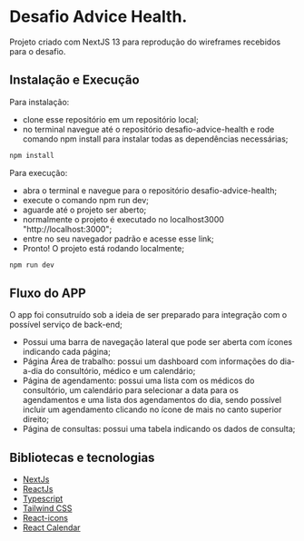 # Desafio Advice Health.

Projeto criado com NextJS 13 para reprodução do wireframes recebidos para o desafio. <br>
  
 ## Instalação e Execução
 
 Para instalação: 
  - clone esse repositório em um repositório local;
  - no terminal navegue até o repositório desafio-advice-health e rode comando npm install para instalar todas as dependências necessárias;
```bash
npm install
```

Para execução:

   - abra o terminal e navegue para o repositório desafio-advice-health;
   - execute o comando npm run dev;
   - aguarde até o projeto ser aberto; 
   - normalmente o projeto é executado no localhost3000 "http://localhost:3000";
   - entre no seu navegador padrão e acesse esse link;
   - Pronto! O projeto está rodando localmente;
```bash
npm run dev
``` 

## Fluxo do APP
  O app foi consutruído sob a ideia de ser preparado para integração com o possível serviço de back-end;
   - Possui uma barra de navegação lateral que pode ser aberta com ícones indicando cada página;
   - Página Área de trabalho: possui um dashboard com informações do dia-a-dia do consultório, médico e um calendário;
   - Página de agendamento: possui uma lista com os médicos do consultório, um calendário para selecionar a data para os agendamentos e uma lista dos agendamentos do dia, sendo possível incluir um agendamento clicando no ícone de mais no canto superior direito;
   - Página de consultas: possui uma tabela indicando os dados de consulta;
   
## Bibliotecas e tecnologias

  - [NextJs](https://nextjs.org/)
  - [ReactJs](https://reactjs.org/)
  - [Typescript](https://www.typescriptlang.org/)
  - [Tailwind CSS](https://tailwindcss.com/docs/installation)
  - [React-icons](https://react-icons.github.io/react-icons/)
  - [React Calendar](https://www.npmjs.com/package/react-calendar?activeTab=dependents)
